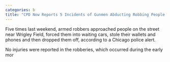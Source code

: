```yaml
---
categories: b
title: "CPD Now Reports 5 Incidents of Gunmen Abducting Robbing People Near Wrigley Field"
---
```


Five times last weekend, armed robbers approached people on the street near Wrigley Field, forced them into waiting cars, stole their wallets and phones and then dropped them off, according to a Chicago police alert.



No injuries were reported in the robberies, which occurred during the early mor